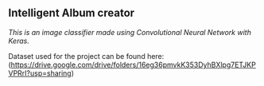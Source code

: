 Intelligent Album creator
--------------------------
*This is an image classifier made using Convolutional Neural Network with Keras.*

Dataset used for the project can be found here:
(https://drive.google.com/drive/folders/16eg36pmvkK353DyhBXlpg7ETJKPVPRrI?usp=sharing)
